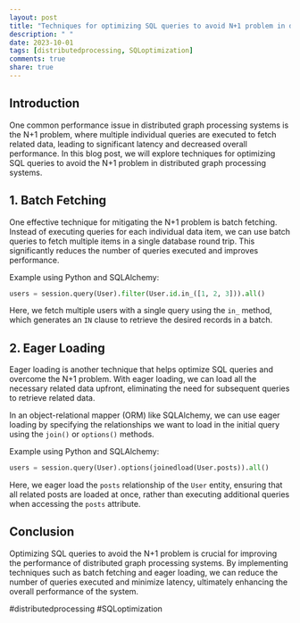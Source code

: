 ```yaml
---
layout: post
title: "Techniques for optimizing SQL queries to avoid N+1 problem in distributed graph processing systems"
description: " "
date: 2023-10-01
tags: [distributedprocessing, SQLoptimization]
comments: true
share: true
---
```


## Introduction

One common performance issue in distributed graph processing systems is the N+1 problem, where multiple individual queries are executed to fetch related data, leading to significant latency and decreased overall performance. In this blog post, we will explore techniques for optimizing SQL queries to avoid the N+1 problem in distributed graph processing systems.

## 1. Batch Fetching

One effective technique for mitigating the N+1 problem is batch fetching. Instead of executing queries for each individual data item, we can use batch queries to fetch multiple items in a single database round trip. This significantly reduces the number of queries executed and improves performance.

Example using Python and SQLAlchemy:

```python
users = session.query(User).filter(User.id.in_([1, 2, 3])).all()
```

Here, we fetch multiple users with a single query using the `in_` method, which generates an `IN` clause to retrieve the desired records in a batch.

## 2. Eager Loading

Eager loading is another technique that helps optimize SQL queries and overcome the N+1 problem. With eager loading, we can load all the necessary related data upfront, eliminating the need for subsequent queries to retrieve related data.

In an object-relational mapper (ORM) like SQLAlchemy, we can use eager loading by specifying the relationships we want to load in the initial query using the `join()` or `options()` methods.

Example using Python and SQLAlchemy:

```python
users = session.query(User).options(joinedload(User.posts)).all()
```

Here, we eager load the `posts` relationship of the `User` entity, ensuring that all related posts are loaded at once, rather than executing additional queries when accessing the `posts` attribute.

## Conclusion

Optimizing SQL queries to avoid the N+1 problem is crucial for improving the performance of distributed graph processing systems. By implementing techniques such as batch fetching and eager loading, we can reduce the number of queries executed and minimize latency, ultimately enhancing the overall performance of the system.

#distributedprocessing #SQLoptimization